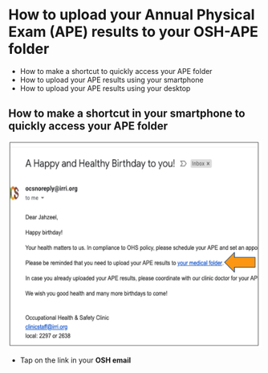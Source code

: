 # How to upload your Annual Physical Exam (APE) results to your OSH-APE folder

* How to make a shortcut to quickly access your APE folder
* How to upload your APE results using your smartphone
* How to upload your APE results using your desktop

## How to make a shortcut in your smartphone to quickly access your APE folder

![alt text](https://github.com/rc-delfin/osh-how-to/blob/master/osh%20email.png "OSH email")
* Tap on the link in your **OSH email**
